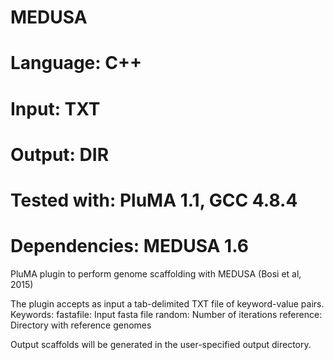 # MEDUSA
# Language: C++
# Input: TXT
# Output: DIR
# Tested with: PluMA 1.1, GCC 4.8.4
# Dependencies: MEDUSA 1.6


PluMA plugin to perform genome scaffolding with MEDUSA (Bosi et al, 2015)

The plugin accepts as input a tab-delimited TXT file of keyword-value pairs.
Keywords:
fastafile: Input fasta file
random: Number of iterations
reference: Directory with reference genomes

Output scaffolds will be generated in the user-specified output directory.

